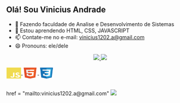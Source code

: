 ## Olá! Sou Vinicius Andrade


- 🔭 Fazendo faculdade de Analise e Desenvolvimento de Sistemas
- 🌱 Estou aprendendo HTML, CSS, JAVASCRIPT
- 📫 Contate-me no e-mail: vinicius1202.a@gmail.com
- 😄 Pronouns: ele/dele

<div align="center">
  <a href="https://github.com/vinipandrade">
  <img height="180em" src="https://github-readme-stats.vercel.app/api?username=vinipandrade&show_icons=true&theme=algolia&include_all_commits=true&count_private=true"/>
  <img height="180em" src="https://github-readme-stats.vercel.app/api/top-langs/?username=vinipandrade&layout=compact&langs_count=7&theme=algolia"/>
</div>
  
<div style="display: inline_block"><br>
  <img align="center" alt="Vini-Js" height="30" width="40" src="https://raw.githubusercontent.com/devicons/devicon/master/icons/javascript/javascript-plain.svg">
  <img align="center" alt="Vini-HTML" height="30" width="40" src="https://raw.githubusercontent.com/devicons/devicon/master/icons/html5/html5-original.svg">
  <img align="center" alt="Vini-CSS" height="30" width="40" src="https://raw.githubusercontent.com/devicons/devicon/master/icons/css3/css3-original.svg">
</div>
  
##
  
<div>
  <a> href = "mailto:vinicius1202.a@gmail.com" <img src="https://img.shields.io/badge/Gmail-D14836?style=for-the-badge&logo=gmail&logoColor=white" target="_blank"></a>
</div>

